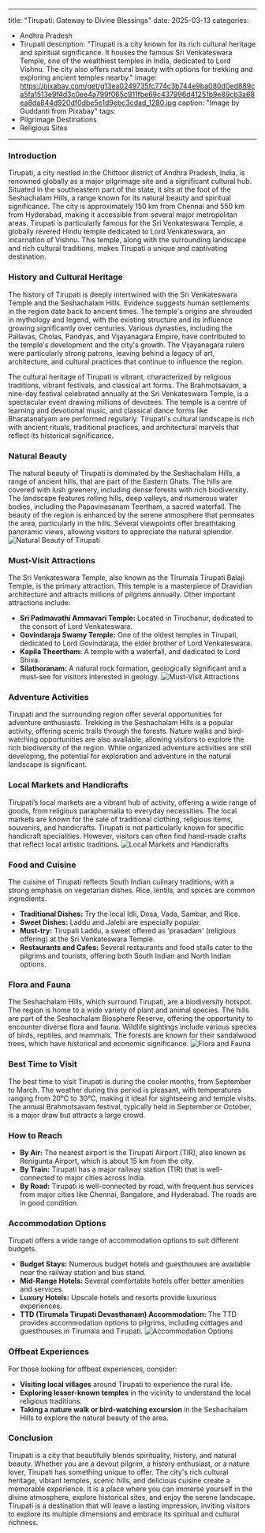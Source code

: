 
---
title: "Tirupati: Gateway to Divine Blessings"
date: 2025-03-13
categories:
  - Andhra Pradesh
  - Tirupati
description: "Tirupati is a city known for its rich cultural heritage and spiritual significance. It houses the famous Sri Venkateswara Temple, one of the wealthiest temples in India, dedicated to Lord Vishnu. The city also offers natural beauty with options for trekking and exploring ancient temples nearby."
image: https://pixabay.com/get/g13ea0249735fc774c3b744e9ba080d0ed889ca5fa1513e9f4d3c0ee4a799f065c911fbe69c437996d41251b9e89cb3a68ea8da844d920df0dbe5e1d9ebc3cdad_1280.jpg
caption: "Image by Guddanti from Pixabay"
tags: 
  - Pilgrimage Destinations
  - Religious Sites
---


### **Introduction**

Tirupati, a city nestled in the Chittoor district of Andhra Pradesh, India, is renowned globally as a major pilgrimage site and a significant cultural hub. Situated in the southeastern part of the state, it sits at the foot of the Seshachalam Hills, a range known for its natural beauty and spiritual significance. The city is approximately 150 km from Chennai and 550 km from Hyderabad, making it accessible from several major metropolitan areas. Tirupati is particularly famous for the Sri Venkateswara Temple, a globally revered Hindu temple dedicated to Lord Venkateswara, an incarnation of Vishnu. This temple, along with the surrounding landscape and rich cultural traditions, makes Tirupati a unique and captivating destination.

### **History and Cultural Heritage**

The history of Tirupati is deeply intertwined with the Sri Venkateswara Temple and the Seshachalam Hills. Evidence suggests human settlements in the region date back to ancient times. The temple's origins are shrouded in mythology and legend, with the existing structure and its influence growing significantly over centuries. Various dynasties, including the Pallavas, Cholas, Pandyas, and Vijayanagara Empire, have contributed to the temple's development and the city's growth. The Vijayanagara rulers were particularly strong patrons, leaving behind a legacy of art, architecture, and cultural practices that continue to influence the region.

The cultural heritage of Tirupati is vibrant, characterized by religious traditions, vibrant festivals, and classical art forms. The Brahmotsavam, a nine-day festival celebrated annually at the Sri Venkateswara Temple, is a spectacular event drawing millions of devotees. The temple is a centre of learning and devotional music, and classical dance forms like Bharatanatyam are performed regularly. Tirupati's cultural landscape is rich with ancient rituals, traditional practices, and architectural marvels that reflect its historical significance.

### **Natural Beauty**

The natural beauty of Tirupati is dominated by the Seshachalam Hills, a range of ancient hills, that are part of the Eastern Ghats. The hills are covered with lush greenery, including dense forests with rich biodiversity. The landscape features rolling hills, deep valleys, and numerous water bodies, including the Papavinasanam Teertham, a sacred waterfall. The beauty of the region is enhanced by the serene atmosphere that permeates the area, particularly in the hills.  Several viewpoints offer breathtaking panoramic views, allowing visitors to appreciate the natural splendor. <img src="placeholder_image_natural_beauty.jpg" alt="Natural Beauty of Tirupati">

### **Must-Visit Attractions**

The Sri Venkateswara Temple, also known as the Tirumala Tirupati Balaji Temple, is the primary attraction.  This temple is a masterpiece of Dravidian architecture and attracts millions of pilgrims annually. Other important attractions include:

*   **Sri Padmavathi Ammavari Temple:** Located in Tiruchanur, dedicated to the consort of Lord Venkateswara.
*   **Govindaraja Swamy Temple:** One of the oldest temples in Tirupati, dedicated to Lord Govindaraja, the elder brother of Lord Venkateswara.
*   **Kapila Theertham:** A temple with a waterfall, and dedicated to Lord Shiva.
*   **Silathoranam:** A natural rock formation, geologically significant and a must-see for visitors interested in geology. <img src="placeholder_image_must_visit_attractions.jpg" alt="Must-Visit Attractions">

### **Adventure Activities**

Tirupati and the surrounding region offer several opportunities for adventure enthusiasts.  Trekking in the Seshachalam Hills is a popular activity, offering scenic trails through the forests.  Nature walks and bird-watching opportunities are also available, allowing visitors to explore the rich biodiversity of the region. While organized adventure activities are still developing, the potential for exploration and adventure in the natural landscape is significant.

### **Local Markets and Handicrafts**

Tirupati’s local markets are a vibrant hub of activity, offering a wide range of goods, from religious paraphernalia to everyday necessities. The local markets are known for the sale of traditional clothing, religious items, souvenirs, and handicrafts. Tirupati is not particularly known for specific handicraft specialities. However, visitors can often find hand-made crafts that reflect local artistic traditions. <img src="placeholder_image_local_markets.jpg" alt="Local Markets and Handicrafts">

### **Food and Cuisine**

The cuisine of Tirupati reflects South Indian culinary traditions, with a strong emphasis on vegetarian dishes. Rice, lentils, and spices are common ingredients.
*   **Traditional Dishes:** Try the local Idli, Dosa, Vada, Sambar, and Rice.
*   **Sweet Dishes:** Laddu and Jalebi are especially popular.
*   **Must-try:** Tirupati Laddu, a sweet offered as 'prasadam' (religious offering) at the Sri Venkateswara Temple.
*   **Restaurants and Cafes:** Several restaurants and food stalls cater to the pilgrims and tourists, offering both South Indian and North Indian options.

### **Flora and Fauna**

The Seshachalam Hills, which surround Tirupati, are a biodiversity hotspot. The region is home to a wide variety of plant and animal species. The hills are part of the Seshachalam Biosphere Reserve, offering the opportunity to encounter diverse flora and fauna. Wildlife sightings include various species of birds, reptiles, and mammals.  The forests are known for their sandalwood trees, which have historical and economic significance.  <img src="placeholder_image_flora_fauna.jpg" alt="Flora and Fauna">

### **Best Time to Visit**

The best time to visit Tirupati is during the cooler months, from September to March. The weather during this period is pleasant, with temperatures ranging from 20°C to 30°C, making it ideal for sightseeing and temple visits. The annual Brahmotsavam festival, typically held in September or October, is a major draw but attracts a large crowd.

### **How to Reach**

*   **By Air:** The nearest airport is the Tirupati Airport (TIR), also known as Renigunta Airport, which is about 15 km from the city.
*   **By Train:** Tirupati has a major railway station (TIR) that is well-connected to major cities across India.
*   **By Road:** Tirupati is well-connected by road, with frequent bus services from major cities like Chennai, Bangalore, and Hyderabad. The roads are in good condition.

### **Accommodation Options**

Tirupati offers a wide range of accommodation options to suit different budgets.
*   **Budget Stays:** Numerous budget hotels and guesthouses are available near the railway station and bus stand.
*   **Mid-Range Hotels:** Several comfortable hotels offer better amenities and services.
*   **Luxury Hotels:** Upscale hotels and resorts provide luxurious experiences.
*   **TTD (Tirumala Tirupati Devasthanam) Accommodation:** The TTD provides accommodation options to pilgrims, including cottages and guesthouses in Tirumala and Tirupati. <img src="placeholder_image_accommodation.jpg" alt="Accommodation Options">

### **Offbeat Experiences**

For those looking for offbeat experiences, consider:
*   **Visiting local villages** around Tirupati to experience the rural life.
*   **Exploring lesser-known temples** in the vicinity to understand the local religious traditions.
*   **Taking a nature walk or bird-watching excursion** in the Seshachalam Hills to explore the natural beauty of the area.

### **Conclusion**

Tirupati is a city that beautifully blends spirituality, history, and natural beauty. Whether you are a devout pilgrim, a history enthusiast, or a nature lover, Tirupati has something unique to offer. The city's rich cultural heritage, vibrant temples, scenic hills, and delicious cuisine create a memorable experience. It is a place where you can immerse yourself in the divine atmosphere, explore historical sites, and enjoy the serene landscape. Tirupati is a destination that will leave a lasting impression, inviting visitors to explore its multiple dimensions and embrace its spiritual and cultural richness.


